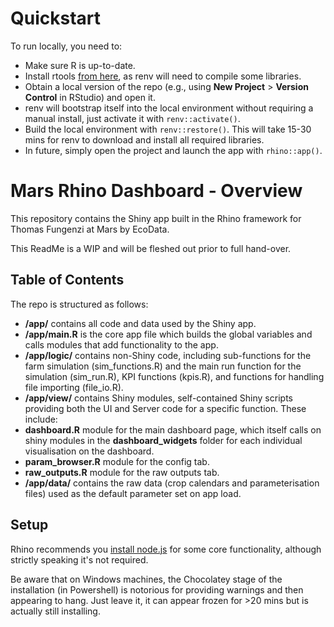 # Quickstart

To run locally, you need to:
- Make sure R is up-to-date.
- Install rtools [from here](https://cran.r-project.org/bin/windows/Rtools/), as renv will need to compile some libraries.
- Obtain a local version of the repo (e.g., using **New Project** > **Version Control** in RStudio) and open it.
- renv will bootstrap itself into the local environment without requiring a manual install, just activate it with `renv::activate()`.
- Build the local environment with `renv::restore()`. This will take 15-30 mins for renv to download and install all required libraries.
- In future, simply open the project and launch the app with `rhino::app()`.

# Mars Rhino Dashboard - Overview

This repository contains the Shiny app built in the Rhino framework for Thomas Fungenzi at Mars by EcoData.

This ReadMe is a WIP and will be fleshed out prior to full hand-over.

## Table of Contents

The repo is structured as follows:

- **/app/** contains all code and data used by the Shiny app.
- **/app/main.R** is the core app file which builds the global variables and calls modules that add functionality to the app.
- **/app/logic/** contains non-Shiny code, including sub-functions for the farm simulation (sim_functions.R) and the main run function for the simulation (sim_run.R), KPI functions (kpis.R), and functions for handling file importing (file_io.R).
- **/app/view/** contains Shiny modules, self-contained Shiny scripts providing both the UI and Server code for a specific function. These include:
 - **dashboard.R** module for the main dashboard page, which itself calls on shiny modules in the **dashboard_widgets** folder for each individual visualisation on the dashboard.
 - **param_browser.R** module for the config tab.
 - **raw_outputs.R** module for the raw outputs tab.
- **/app/data/** contains the raw data (crop calendars and parameterisation files) used as the default parameter set on app load.

## Setup

Rhino recommends you [install node.js](https://nodejs.org/en/download) for some core functionality, although strictly speaking it's not required.

Be aware that on Windows machines, the Chocolatey stage of the installation (in Powershell) is notorious for providing warnings and then appearing to hang. Just leave it, it can appear frozen for >20 mins but is actually still installing.
